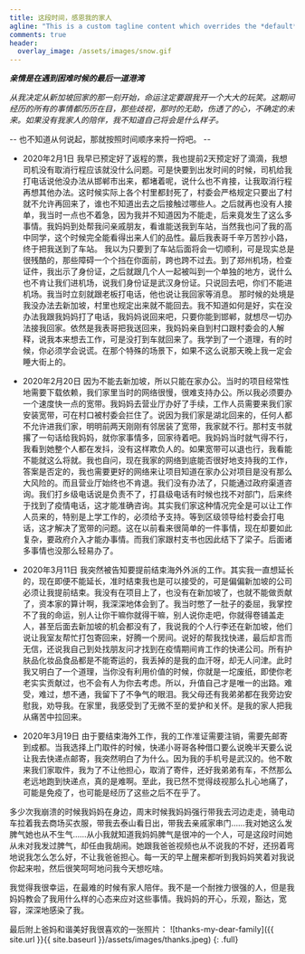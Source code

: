 ```yaml
---
title: 这段时间，感恩我的家人
agline: "This is a custom tagline content which overrides the *default* page excerpt."
comments: true
header:
  overlay_image: /assets/images/snow.gif
---
```


_**亲情是在遇到困难时候的最后一道港湾**_

_从我决定从新加坡回家的那一刻开始，命运注定要跟我开一个大大的玩笑。这期间经历的所有的事情都历历在目，那些歧视，那时的无助，伤透了的心，不确定的未来。如果没有我家人的陪伴，我不知道自己将会是什么样子。_

-- 也不知道从何说起，那就按照时间顺序来捋一捋吧。 --

- 2020年2月1日
我早已预定好了返程的票，我也提前2天预定好了滴滴，我想司机没有取消行程应该就没什么问题。可是快要到出发时间的时候，司机给我打电话说他没办法从邯郸市出来，都堵着呢，说什么也不肯接，让我取消行程再想其他办法。这时候实际上各个村里都封死了，村委会严格规定只要出了村就不允许再回来了，谁也不知道出去之后接触过哪些人。之后就再也没有人接单，我当时一点也不着急，因为我并不知道因为不能走，后来竟发生了这么多事情。我妈妈到处帮我问亲戚朋友，看谁能送我到车站，当然我也问了我的高中同学，这个时候完全能看得出来人们的品性。最后我表哥千辛万苦抄小路，终于把我送到了车站。
我以为只要到了车站后面将会一切顺利，可是现实总是很残酷的，那些障碍一个个挡在你面前，跨也跨不过去。到了郑州机场，检查证件，我出示了身份证，之后就跟几个人一起被叫到一个单独的地方，说什么也不肯让我们进机场，说我们身份证是武汉身份证。只说回去吧，你们不能进机场。我当时立刻就跟老板打电话，他也说让我回家等消息。
那时候的处境是我没办法去新加坡，村里也规定出来就不能回去。我不知道如何是好，实在没办法我跟我妈妈打了电话，我妈妈说回来吧，只要你能到邯郸，就想尽一切办法接我回家。依然是我表哥把我送回来，我妈妈亲自到村口跟村委会的人解释，说我本来想去工作，可是没打到车就回来了。我学到了一个道理，有的时候，你必须学会说谎。在那个特殊的场景下，如果不这么说那天晚上我一定会睡大街上的。

- 2020年2月20日
因为不能去新加坡，所以只能在家办公。当时的项目经常性地需要下载依赖，我们家里当时的网络很慢，很难支持办公。所以我必须要办一个速度快一点的宽带。我妈妈去营业厅办好了手续，工作人员需要来我们家安装宽带，可在村口被村委会拦住了。说因为我们家是湖北回来的，任何人都不允许进我们家，明明前两天刚刚有邻居装了宽带，我家就不行。那村支书就撂了一句话给我妈妈，就你家事情多，回家待着吧。我妈妈当时就气得不行，我看到她整个人都在发抖，没有这样欺负人的。如果宽带可以退也行，我看能不能就这么将就。我也自问，现在我家的网络到底能否很好地支持我的工作，答案是否定的，我也需要更好的网络来让项目知道在家办公对项目是没有那么大风险的。而且营业厅始终也不肯退。我们没有办法了，只能通过政府渠道咨询。我们打乡级电话说是负责不了，打县级电话有时候也找不对部门，后来终于找到了疫情电话，这才能准确咨询。其实我们家这种情况完全是可以让工作人员来的，特别是上学工作的，必须给予支持。等到区级领导给村委会打电话，这才解决了宽带的问题。这在以前看来很简单的一件事情，现在却要如此复杂，要政府介入才能办事情。而我们家跟村支书也因此结下了梁子。后面诸多事情也没那么轻易办了。

- 2020年3月11日
我突然被告知要提前结束海外外派的工作。其实我一直想延长的，现在即便不能延长，准时结束我也是可以接受的，可是偏偏新加坡的公司必须让我提前结束。我没有在项目上了，也没有在新加坡了，也就不能做贡献了，资本家的算计啊，我深深地体会到了。我当时憋了一肚子的委屈，我掌控不了我的命运，别人让你干嘛你就得干嘛，别人说你走吧，你就得卷铺盖走人，甚至后面去新加坡的机会都没有了，我说我的个人行李还在新加坡，他们说让我室友帮忙打包寄回来，好腾一个房间。说好的帮我找快递，最后却言而无信，还说我自己到处找朋友问才找到在疫情期间肯工作的快递公司。所有护肤品化妆品食品都是不能寄运的，我丢掉的是我的血汗呀，却无人问津。此时我又明白了一个道理，当你没有利用价值的时候，你就是一坨废纸，即使你老老实实贡献过，也不会有人为你去考虑。所以，升值自己才是唯一的出路。难受，难过，想不通，我留下了不争气的眼泪。我父母还有我弟弟都在我旁边安慰我，劝导我。在家里，我感受到了无微不至的爱护和关怀。是我的家人把我从痛苦中拉回来。

- 2020年3月19日
由于要结束海外工作，我的工作准证需要注销，需要先邮寄到成都。当我选择上门取件的时候，快递小哥哥各种借口要么说晚半天要么说让我去快递点邮寄，我突然明白了为什么。因为我的手机号是武汉的。他不敢来我们家取件，我为了不让他担心，取消了寄件，还好我弟弟有车，不然那么老远地跑到快递点，真的是难啊。至此，我已然不觉得歧视那么扎心地痛了，可能是免疫了，也可能是经历了这些之后不在乎了。

多少次我崩溃的时候我妈妈在身边，周末时候我妈妈强行带我去河边走走，骑电动车拉着我去商场买衣服，带我去泰山看日出，带我去亲戚家串门……我对她这么发脾气她也从不生气……从小我就知道我妈妈脾气是很冲的一个人，可是这段时间她从未对我发过脾气，却任由我胡闹。她跟我爸爸视频也从不说我的不好，还拐着弯地说我怎么怎么好，不让我爸爸担心。每一天的早上醒来都听到我妈妈笑着对我说你起来啦，然后很笑呵呵地问我今天想吃啥。

我觉得我很幸运，在最难的时候有家人陪伴。我不是一个耐挫力很强的人，但是我妈妈教会了我用什么样的心态来应对这些事情。我妈妈的开心，乐观，豁达，宽容，深深地感染了我。

最后附上爸妈和谐美好我很喜欢的一张照片：
![thanks-my-dear-family]({{ site.url }}{{ site.baseurl }}/assets/images/thanks.jpeg)
{: .full}

<!-- <iframe width="640" height="360" src="https://www.youtube-nocookie.com/embed/l2Of1-d5E5o?controls=0&amp;showinfo=0" frameborder="0" allowfullscreen></iframe> -->
